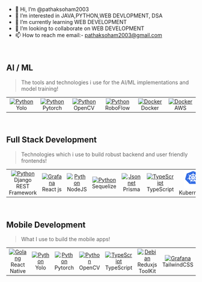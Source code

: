 - 👋 Hi, I’m @pathaksoham2003
- 👀 I’m interested in JAVA,PYTHON,WEB DEVLOPMENT, DSA
- 🌱 I’m currently learning WEB DEVELOPMENT
- 💞️ I’m looking to collaborate on WEB DEVELOPMENT
- 📫 How to reach me email:- pathaksoham2003@gmail.com

<!---
pathaksoham2003/pathaksoham2003 is a ✨ special ✨ repository because its `README.md` (this file) appears on your GitHub profile.
You can click the Preview link to take a look at your changes.
--->

<br>

<h2 align="left" id="macropower-tech">AI / ML</h2>

> The tools and technologies i use for the AI/ML implementations and model training!

<table>
  <tr>
    <td align="center" width="96">
      <a href="#macropower-tech">
        <img src="https://cdn.icon-icons.com/icons2/3915/PNG/512/yolo_logo_icon_249127.png" width="48" height="48" alt="Python" />
      </a>
      <br>Yolo
    </td>
    <td align="center" width="96">
      <a href="#macropower-tech">
        <img src="https://miro.medium.com/v2/resize:fit:640/format:webp/1*IMGOKBIN8qkOBt5CH55NSw.png" width="48" height="48" alt="Python" />
      </a>
      <br>Pytorch
    </td>
    <td align="center" width="96">
      <a href="#macropower-tech">
        <img src="https://opencv.org/wp-content/uploads/2022/05/logo.png" width="48" height="48" alt="Python" />
      </a>
      <br>OpenCV
    </td>
    <td align="center" width="96">
      <a href="#macropower-tech">
        <img src="https://cdn.prod.website-files.com/5f6bc60e665f54545a1e52a5/642746dba53a59a614a64b35_roboflow-open-graph.png" width="48" height="48" alt="Python" />
      </a>
      <br>RoboFlow
    </td>
    <td align="center" width="96"> 
      <a href="#macropower-tech" >
        <img src="https://logos-world.net/wp-content/uploads/2021/02/Docker-Symbol.png" width="48" height="48" alt="Docker" />
      </a>
      <br>Docker
    </td>
    <td align="center" width="96"> 
      <a href="#macropower-tech" >
        <img src="https://upload.wikimedia.org/wikipedia/commons/thumb/9/93/Amazon_Web_Services_Logo.svg/2560px-Amazon_Web_Services_Logo.svg.png" width="48" height="48" alt="Docker" />
      </a>
      <br>AWS
    </td>
    
  </tr>
</table>

<br>

<h2 align="left" id="macropower-tech">Full Stack Development</h2>

> Technologies which i use to build robust backend and user friendly frontends!

<table>
  <tr>
    <td align="center" width="96">
      <a href="#macropower-tech">
        <img src="https://www.django-rest-framework.org/img/logo.png" width="48" height="48" alt="Python" />
      </a>
      <br>Django REST Framework
    </td>
    <td align="center" width="96">
      <a href="#macropower-tech" >
        <img src="https://upload.wikimedia.org/wikipedia/commons/thumb/a/a7/React-icon.svg/768px-React-icon.svg.png" width="48" height="48" alt="Grafana" />
      </a>
      <br>React js
    </td>
    <td align="center" width="96">
      <a href="#macropower-tech">
        <img src="https://downloads.marketplace.jetbrains.com/files/6098/602702/icon/pluginIcon.png" width="48" height="48" alt="Python" />
      </a>
      <br>NodeJS
    </td>
    <td align="center" width="96">
      <a href="#macropower-tech">
        <img src="https://sequelize.org/img/logo.svg" width="48" height="48" alt="Python" />
      </a>
      <br>Sequelize
    </td>
    <td align="center" width="96">
      <a href="#macropower-tech">
        <img src="https://cdn.worldvectorlogo.com/logos/prisma-4.svg" width="48" height="48" alt="Jsonnet" />
      </a>
      <br>Prisma
    </td>
    <td align="center" width="96">
      <a href="#macropower-tech">
        <img src="https://upload.wikimedia.org/wikipedia/commons/thumb/4/4c/Typescript_logo_2020.svg/2048px-Typescript_logo_2020.svg.png" width="48" height="48" alt="TypeScript" />
      </a>
      <br>TypeScript
    </td>
    <td align="center" width="96">
      <a href="#macropower-tech" >
        <img src="https://raw.githubusercontent.com/cncf/artwork/master/projects/kubernetes/icon/color/kubernetes-icon-color.svg" width="48" height="48" alt="Kubernetes" />
      </a>
      <br>Kubernetes
    </td>
    <td align="center" width="96"> 
      <a href="#macropower-tech" >
        <img src="https://logos-world.net/wp-content/uploads/2021/02/Docker-Symbol.png" width="48" height="48" alt="Docker" />
      </a>
      <br>Docker
    </td>
    <td align="center"  width="96">
      <a href="#macropower-tech">
        <img src="https://redux.js.org/img/redux.svg" width="48" height="48" alt="Debian" />
      </a>
      <br>Reduxjs ToolKit
    </td>
    <td align="center" width="96">
      <a href="#macropower-tech" >
        <img src="https://balticanebula.com/content/images/2023/06/plus-tailwind.jpg" width="48" height="48" alt="Grafana" />
      </a>
      <br>TailwindCSS
    </td>
    <td align="center" width="96">
      <a href="#macropower-tech" >
        <img src="https://cdn3d.iconscout.com/3d/free/preview/free-flutter-3d-logo-download-in-png-blend-fbx-gltf-file-formats--software-social-media-pack-logos-4642761@0.png" width="48" height="48" alt="Grafana" />
      </a>
      <br>Flutter
    </td>
  </tr>
</table>

<br>

<h2 align="left" id="macropower-tech">Mobile Development</h2>

> What I use to build the mobile apps!

<table>
  <tr>
    <td align="center" width="96">
      <a href="#macropower-tech">
        <img src="https://upload.wikimedia.org/wikipedia/commons/thumb/a/a7/React-icon.svg/768px-React-icon.svg.png" width="48" height="48" alt="Golang" />
      </a>
      <br>React Native
    </td>
    <td align="center" width="96">
      <a href="#macropower-tech">
        <img src="https://cdn.icon-icons.com/icons2/3915/PNG/512/yolo_logo_icon_249127.png" width="48" height="48" alt="Python" />
      </a>
      <br>Yolo
    </td>
    <td align="center" width="96">
      <a href="#macropower-tech">
        <img src="https://miro.medium.com/v2/resize:fit:640/format:webp/1*IMGOKBIN8qkOBt5CH55NSw.png" width="48" height="48" alt="Python" />
      </a>
      <br>Pytorch
    </td>
    <td align="center" width="96">
      <a href="#macropower-tech">
        <img src="https://opencv.org/wp-content/uploads/2022/05/logo.png" width="48" height="48" alt="Python" />
      </a>
      <br>OpenCV
    </td>
    <td align="center" width="96">
      <a href="#macropower-tech">
        <img src="https://upload.wikimedia.org/wikipedia/commons/thumb/4/4c/Typescript_logo_2020.svg/2048px-Typescript_logo_2020.svg.png" width="48" height="48" alt="TypeScript" />
      </a>
      <br>TypeScript
    </td>
    <td align="center"  width="96">
      <a href="#macropower-tech">
        <img src="https://redux.js.org/img/redux.svg" width="48" height="48" alt="Debian" />
      </a>
      <br>Reduxjs ToolKit
    </td>
    <td align="center" width="96">
      <a href="#macropower-tech" >
        <img src="https://balticanebula.com/content/images/2023/06/plus-tailwind.jpg" width="48" height="48" alt="Grafana" />
      </a>
      <br>TailwindCSS
    </td>
    <td align="center" width="96">
      <a href="#macropower-tech" >
        <img src="https://cdn3d.iconscout.com/3d/free/preview/free-flutter-3d-logo-download-in-png-blend-fbx-gltf-file-formats--software-social-media-pack-logos-4642761@0.png" width="48" height="48" alt="Grafana" />
      </a>
      <br>Flutter
    </td>
  </tr>
</table>

